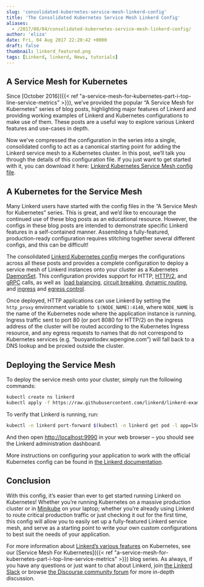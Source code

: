 ```yaml
---
slug: 'consolidated-kubernetes-service-mesh-linkerd-config'
title: 'The Consolidated Kubernetes Service Mesh Linkerd Config'
aliases:
  - /2017/08/04/consolidated-kubernetes-service-mesh-linkerd-config/
author: 'eliza'
date: Fri, 04 Aug 2017 22:20:42 +0000
draft: false
thumbnail: linkerd_featured.png
tags: [Linkerd, linkerd, News, tutorials]
---
```


## A Service Mesh for Kubernetes

Since [October 2016]({{< ref
"a-service-mesh-for-kubernetes-part-i-top-line-service-metrics" >}}), we’ve provided the popular “A Service Mesh for Kubernetes” series of blog posts, highlighting major features of Linkerd and providing working examples of Linkerd and Kubernetes configurations to make use of them. These posts are a useful way to explore various Linkerd features and use-cases in depth.

Now we’ve compressed the configuration in the series into a single, consolidated config to act as a canonical starting point for adding the Linkerd service mesh to a Kubernetes cluster. In this post, we’ll talk you through the details of this configuration file. If you just want to get started with it, you can download it here: [Linkerd Kubernetes Service Mesh config file](https://github.com/linkerd/linkerd-examples/blob/master/k8s-daemonset/k8s/servicemesh.yml).

## A Kubernetes for the Service Mesh

Many Linkerd users have started with the config files in the “A Service Mesh for Kubernetes” series. This is great, and we’d like to encourage the continued use of these blog posts as an educational resource. However, the configs in these blog posts are intended to demonstrate specific Linkerd features in a self-contained manner. Assembling a fully-featured, production-ready configuration requires stitching together several different configs, and this can be difficult!

The consolidated [Linkerd Kubernetes config](https://github.com/linkerd/linkerd-examples/blob/master/k8s-daemonset/k8s/servicemesh.yml) merges the configurations across all these posts and provides a complete configuration to deploy a service mesh of Linkerd instances onto your cluster as a Kubernetes [DaemonSet](https://kubernetes.io/docs/concepts/workloads/controllers/daemonset/). This configuration provides support for HTTP, [HTTP/2](https://buoyant.io/2017/01/10/http2-grpc-and-linkerd/), and [gRPC](https://buoyant.io/2017/04/19/a-service-mesh-for-kubernetes-part-ix-grpc-for-fun-and-profit/) calls, as well as  [load balancing](https://buoyant.io/2016/03/16/beyond-round-robin-load-balancing-for-latency/), [circuit breaking](https://buoyant.io/2017/01/13/making-microservices-more-resilient-with-circuit-breaking/), [dynamic routing](https://buoyant.io/2016/11/04/a-service-mesh-for-kubernetes-part-iv-continuous-deployment-via-traffic-shifting/), and [ingress](https://buoyant.io/2017/04/06/a-service-mesh-for-kubernetes-part-viii-linkerd-as-an-ingress-controller/) and [egress control](https://buoyant.io/2017/06/20/a-service-mesh-for-kubernetes-part-xi-egress/).

Once deployed, HTTP applications can use Linkerd by setting the `http_proxy` environment variable to  `$(NODE_NAME):4140`, where `NODE_NAME` is the name of the Kubernetes node where the application instance is running. Ingress traffic sent to port 80 (or port 8080 for HTTP/2) on the ingress address of the cluster will be routed according to the Kubernetes Ingress resource, and any egress requests to names that do not correspond to Kubernetes services (e.g. “buoyantiodev.wpengine.com”) will fall back to a DNS lookup and be proxied outside the cluster.

## Deploying the Service Mesh

To deploy the service mesh onto your cluster, simply run the following commands:

```bash
kubectl create ns linkerd
kubectl apply -f https://raw.githubusercontent.com/linkerd/linkerd-examples/master/k8s-daemonset/k8s/servicemesh.yml
```

To verify that Linkerd is running, run:

```bash
kubectl -n linkerd port-forward $(kubectl -n linkerd get pod -l app=l5d -o jsonpath='{.items[0].metadata.name}') 9990 &
```

And then open [http://localhost:9990](http://localhost:9990) in your web browser – you should see the Linkerd administration dashboard.

More instructions on configuring your application to work with the official Kubernetes config can be found in [the Linkerd documentation](https://linkerd.io/getting-started/k8s/).

## Conclusion

With this config, it’s easier than ever to get started running Linkerd on Kubernetes! Whether you’re running Kubernetes on a massive production cluster or in [Minikube](https://github.com/kubernetes/minikube) on your laptop; whether you’re already using Linkerd to route critical production traffic or just checking it out for the first time, this config will allow you to easily set up a fully-featured Linkerd service mesh, and serve as a starting point to write your own custom configurations to best suit the needs of your application.

For more information about [Linkerd’s various features](https://linkerd.io/features/index.html) on Kubernetes, see our [Service Mesh For Kubernetes]({{< ref
"a-service-mesh-for-kubernetes-part-i-top-line-service-metrics" >}}) blog series. As always, if you have any questions or just want to chat about Linkerd, join [the Linkerd Slack](http://slack.linkerd.io/) or browse [the Discourse community forum](https://discourse.linkerd.io) for more in-depth discussion.
